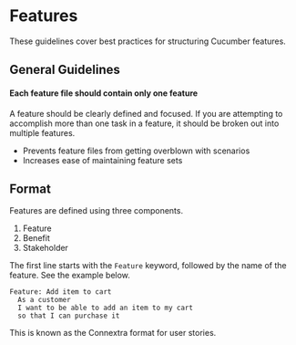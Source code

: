 # Features
These guidelines cover best practices for structuring Cucumber features.

## General Guidelines
#### Each feature file should contain only one feature
A feature should be clearly defined and focused. If you are attempting to accomplish more than one task in a feature, it should be broken out into multiple features.

* Prevents feature files from getting overblown with scenarios
* Increases ease of maintaining feature sets

## Format
Features are defined using three components.

1. Feature
2. Benefit
3. Stakeholder

The first line starts with the `Feature` keyword, followed by the name of the feature. See the example below.

    Feature: Add item to cart
      As a customer
      I want to be able to add an item to my cart
      so that I can purchase it


This is known as the Connextra format for user stories.
